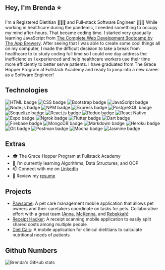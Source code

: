 ## Hey, I'm Brenda ⭐

I'm a Registered Dietitian 👩🏻‍⚕️ and Full-stack Software Engineer 👩🏻‍💻 While working in healthcare during the pandemic, I needed something to occupy my mind after-hours. That became coding time. I started very gradually learning JavaScript from [The Complete Web Development Bootcamp by The App Brewery](https://www.appbrewery.co/p/web-development-course-resources/). After seeing that I was able to create some cool things all on my computer, I made the difficult decision to take a break from healthcare to to study coding full time so I could one day address the inefficiencies I experienced and help healthcare workers use their time more efficiently to better serve patients. I have graduated from The Grace Hopper Program at Fullstack Academy and ready to jump into a new career as a Software Engineer!

## Technologies
<p>
  <img src="https://img.shields.io/badge/-HTML5-E34F26?logo=html5&logoColor=white&style=for-the-badge" alt="HTML badge"/>
  <img src="https://img.shields.io/badge/-CSS3-1572B6?logo=css3&logoColor=white&style=for-the-badge" alt="CSS badge"/>
  <img src="https://img.shields.io/badge/-Bootstrap-7952B3?logo=bootstrap&logoColor=white&style=for-the-badge" alt="Bootstrap badge"/>
  <img src="https://img.shields.io/badge/-JavaScript-323330?logo=javascript&logoColor=F7DF1E&style=for-the-badge" alt="JavaScript badge"/>
  <img src="https://img.shields.io/badge/-Node.js-339933?logo=node-dot-js&logoColor=white&style=for-the-badge" alt="Node.js badge"/>
  <img src="https://img.shields.io/badge/-npm-CB3837?logo=npm&logoColor=white&style=for-the-badge" alt="NPM badge"/>
  <img src="https://img.shields.io/badge/-Express.js-000000?logo=express&logoColor=white&style=for-the-badge" alt="Express badge"/>
  <img src="https://img.shields.io/badge/-PostgreSQL-4169E1?logo=postgresql&logoColor=white&style=for-the-badge" alt="PostgreSQL badge"/>
  <img src="https://img.shields.io/badge/-Sequelize-52B0E7?logo=sequelize&logoColor=white&style=for-the-badge" alt="Sequelize badge"/>  
  <img src="https://img.shields.io/badge/-React.js-20232A?logo=react&logoColor=61DAFB&style=for-the-badge" alt="React.js badge"/>
  <img src="https://img.shields.io/badge/-Redux-764ABC?logo=redux&logoColor=white&style=for-the-badge" alt="Redux badge"/>
  <img src="https://img.shields.io/badge/-React_Native-20232A?logo=react&logoColor=61DAFB&style=for-the-badge" alt="React Native"/>
  <img src="https://img.shields.io/badge/-Expo-000020?logo=expo&logoColor=white&style=for-the-badge" alt="Expo badge"/>
  <img src="https://img.shields.io/badge/-ngrok-white?logo=ngrok&logoColor=1F1E37&style=for-the-badge" alt="Ngrok badge"/> 
  <img src="https://img.shields.io/badge/-Flutter-02569B?logo=flutter&logoColor=white&style=for-the-badge" alt="Flutter badge"/>
  <img src="https://img.shields.io/badge/-Dart-0175C2?logo=dart&logoColor=white&style=for-the-badge" alt="Dart badge"/>
  <img src="https://img.shields.io/badge/-Firebase-059BE5?logo=firebase&logoColor=FFCA28&style=for-the-badge" alt="Firebase badge"/>
  <img src="https://img.shields.io/badge/-MongoDB-47A248?logo=mongodb&logoColor=white&style=for-the-badge" alt="MongoDB badge"/>
  <img src="https://img.shields.io/badge/-Markdown-000000?logo=markdown&logoColor=white&style=for-the-badge" alt="Markdown badge"/>
  <img src="https://img.shields.io/badge/-Heroku-430098?logo=heroku&logoColor=white&style=for-the-badge" alt="Heroku badge"/>
  <img src="https://img.shields.io/badge/-Git-F05032?logo=git&logoColor=white&style=for-the-badge" alt="Git badge"/>
  <img src="https://img.shields.io/badge/-Postman-FF6C37?logo=Postman&logoColor=white&style=for-the-badge" alt="Postman badge"/>
  <img src="https://img.shields.io/badge/-Mocha-8D6748?logo=mocha&logoColor=white&style=for-the-badge" alt="Mocha badge"/>
  <img src="https://img.shields.io/badge/-Jasmine-8A4182?logo=jasmine&logoColor=white&style=for-the-badge" alt="Jasmine badge"/>
</p>

## Extras
- 🎓 The Grace Hopper Program at Fullstack Academy
- 🌱 I’m currently learning Algorithms, Data Structures, and OOP
- 📫 Connect with me on [LinkedIn](https://www.linkedin.com/in/brenda-wong-rd/)
- 📝 Review my [resume](https://drive.google.com/file/d/1BaRhzqbwsH514aXGSjUuE9GH82QXCDUH/view?usp=sharing)

## Projects
- [Pawsome](https://github.com/brendawon/peophins-plasmas/pawsome-app): A pet care management mobile application that allows pet owners and their caretakers coordinate on tasks for pets. Collaborative effort with a great team ([Anna](https://github.com/av1082), [McKenna](https://github.com/mckennakayyy), and [Rebekkah](https://github.com/rebekkahjou))
- [Receipt Hacker](https://github.com/brendawon/receipt-hacker): A receipt scanning mobile application to easily split shared costs among multiple people
- [Diet Calc](https://github.com/brendawon/diet_calc): A mobile application for clinical dietitians to calculate nutritional needs of patients

## Github Numbers
![Brenda's GitHub stats](https://github-readme-stats.vercel.app/api?username=brendawon&count_private=true&show_icons=true&theme=material-palenight)
